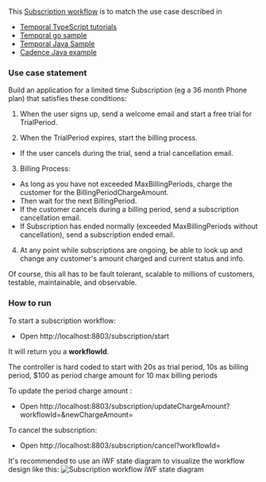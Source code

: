 This [Subscription workflow](https://github.com/indeedeng/iwf-java-samples/tree/main/src/main/java/io/iworkflow/workflow/subscription)
is to match the use case described in

* [Temporal TypeScript tutorials](https://learn.temporal.io/tutorials/typescript/subscriptions/)
* [Temporal go sample](https://github.com/temporalio/subscription-workflow-project-template-go)
* [Temporal Java Sample](https://github.com/temporalio/subscription-workflow-project-template-java)
* [Cadence Java example](https://cadenceworkflow.io/docs/concepts/workflows/#example)

### Use case statement
Build an application for a limited time Subscription (eg a 36 month Phone plan) that satisfies these conditions:

1. When the user signs up, send a welcome email and start a free trial for TrialPeriod.

3. When the TrialPeriod expires, start the billing process. 
 * If the user cancels during the trial, send a trial cancellation email.

3. Billing Process:
 * As long as you have not exceeded MaxBillingPeriods, charge the customer for the BillingPeriodChargeAmount.
 * Then wait for the next BillingPeriod.
 * If the customer cancels during a billing period, send a subscription cancellation email.
 * If Subscription has ended normally (exceeded MaxBillingPeriods without cancellation), send a subscription ended email.

4. At any point while subscriptions are ongoing, be able to look up and change any customer's amount charged and current status and info. 

Of course, this all has to be fault tolerant, scalable to millions of customers, testable, maintainable, and observable.

### How to run
To start a subscription workflow:

* Open http://localhost:8803/subscription/start

It will return you a **workflowId**.

The controller is hard coded to start with 20s as trial period, 10s as billing period, $100 as period charge amount for
10 max billing periods

To update the period charge amount :

* Open http://localhost:8803/subscription/updateChargeAmount?workflowId=<TheWorkflowId>&newChargeAmount=<The new amount>

To cancel the subscription:

* Open http://localhost:8803/subscription/cancel?workflowId=<TheWorkflowId>

It's recommended to use an iWF state diagram to visualize the workflow design like this:
![Subscription workflow iWF state diagram](https://user-images.githubusercontent.com/4523955/216396635-1c46df3c-e087-415a-996e-16ce47e7ccb2.png)
